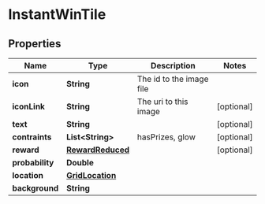 

# InstantWinTile



## Properties

| Name | Type | Description | Notes |
|------------ | ------------- | ------------- | -------------|
|**icon** | **String** | The id to the image file |  |
|**iconLink** | **String** | The uri to this image |  [optional] |
|**text** | **String** |  |  [optional] |
|**contraints** | **List&lt;String&gt;** | hasPrizes, glow |  [optional] |
|**reward** | [**RewardReduced**](RewardReduced.md) |  |  [optional] |
|**probability** | **Double** |  |  |
|**location** | [**GridLocation**](GridLocation.md) |  |  |
|**background** | **String** |  |  |



